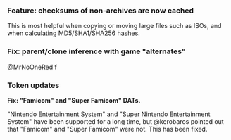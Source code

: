 ### Feature: checksums of non-archives are now cached

This is most helpful when copying or moving large files such as ISOs, and when calculating MD5/SHA1/SHA256 hashes.

### Fix: parent/clone inference with game "alternates"

@MrNoOneRed f

### Token updates

**Fix: "Famicom" and "Super Famicom" DATs.**

"Nintendo Entertainment System" and "Super Nintendo Entertainment System" have been supported for a long time, but @kerobaros pointed out that "Famicom" and "Super Famicom" were not. This has been fixed.
<!--stackedit_data:
eyJoaXN0b3J5IjpbMTQzNzY3NjYxOSwtMTAyMTAwOTE3NCwtMT
k0NDQ2ODg4MywtMTg0MzExNzQxN119
-->